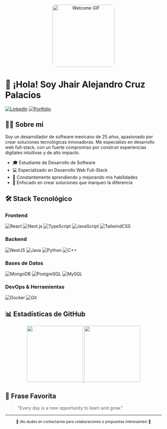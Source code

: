 <div align="center">
  <img src="https://giffiles.alphacoders.com/196/196102.gif" width="200" alt="Welcome GIF" style="border-radius: 10px;"/>
</div>

# 👋 ¡Hola! Soy Jhair Alejandro Cruz Palacios

[![LinkedIn](https://img.shields.io/badge/LinkedIn-0077B5?style=for-the-badge&logo=linkedin&logoColor=white)](https://www.linkedin.com/)
[![Portfolio](https://img.shields.io/badge/Portfolio-FF5722?style=for-the-badge&logo=google-chrome&logoColor=white)](https://www.yourportfolio.com/)

## 👨‍💻 Sobre mí

Soy un desarrollador de software mexicano de 25 años, apasionado por crear soluciones tecnológicas innovadoras. Me especializo en desarrollo web full-stack, con un fuerte compromiso por construir experiencias digitales intuitivas y de alto impacto.

- 🎓 Estudiante de Desarrollo de Software
- 💻 Especializado en Desarrollo Web Full-Stack
- 🌱 Constantemente aprendiendo y mejorando mis habilidades
- 🚀 Enfocado en crear soluciones que marquen la diferencia

## 🛠️ Stack Tecnológico

### Frontend
![React](https://img.shields.io/badge/React-20232A?style=for-the-badge&logo=react&logoColor=61DAFB)
![Next.js](https://img.shields.io/badge/Next.js-000000?style=for-the-badge&logo=next.js&logoColor=white)
![TypeScript](https://img.shields.io/badge/TypeScript-007ACC?style=for-the-badge&logo=typescript&logoColor=white)
![JavaScript](https://img.shields.io/badge/JavaScript-F7DF1E?style=for-the-badge&logo=javascript&logoColor=black)
![TailwindCSS](https://img.shields.io/badge/Tailwind_CSS-38B2AC?style=for-the-badge&logo=tailwind-css&logoColor=white)

### Backend
![NestJS](https://img.shields.io/badge/NestJS-E0234E?style=for-the-badge&logo=nestjs&logoColor=white)
![Java](https://img.shields.io/badge/Java-ED8B00?style=for-the-badge&logo=openjdk&logoColor=white)
![Python](https://img.shields.io/badge/Python-3776AB?style=for-the-badge&logo=python&logoColor=white)
![C++](https://img.shields.io/badge/C++-00599C?style=for-the-badge&logo=c%2B%2B&logoColor=white)

### Bases de Datos
![MongoDB](https://img.shields.io/badge/MongoDB-4EA94B?style=for-the-badge&logo=mongodb&logoColor=white)
![PostgreSQL](https://img.shields.io/badge/PostgreSQL-316192?style=for-the-badge&logo=postgresql&logoColor=white)
![MySQL](https://img.shields.io/badge/MySQL-00000F?style=for-the-badge&logo=mysql&logoColor=white)

### DevOps & Herramientas
![Docker](https://img.shields.io/badge/Docker-2496ED?style=for-the-badge&logo=docker&logoColor=white)
![Git](https://img.shields.io/badge/Git-F05032?style=for-the-badge&logo=git&logoColor=white)

## 📊 Estadísticas de GitHub

<div align="center">
  <a href="https://github.com/JhairAlexby">
    <img height="180em" src="https://github-readme-stats.vercel.app/api?username=JhairAlexby&show_icons=true&theme=algolia&include_all_commits=true&count_private=true"/>
    <img height="180em" src="https://github-readme-stats.vercel.app/api/top-langs/?username=JhairAlexby&layout=compact&langs_count=8&theme=algolia"/>
  </a>
</div>

## 💭 Frase Favorita

> "Every day is a new opportunity to learn and grow."

---
<div align="center">
  <sub>🌟 ¡No dudes en contactarme para colaboraciones o propuestas interesantes! 🌟</sub>
</div>
